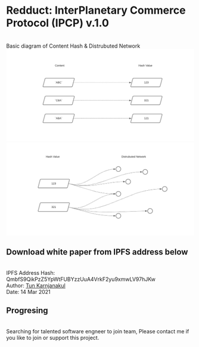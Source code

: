 <h1>Redduct: InterPlanetary Commerce Protocol (IPCP) v.1.0</h1>

<br>
Basic diagram of Content Hash & Distrubuted Network
 <img src="https://github.com/tunniverse/Redduct-IPCP/blob/main/Content_Hash_1.png" alt="IPCP Content Hash" width="" height=""> 
 <img src="https://github.com/tunniverse/Redduct-IPCP/blob/main/Content_Hash_2.png" alt="IPCP Distrubuted Network" width="" height=""> 

<h2>Download white paper from IPFS address below</h2><br>
IPFS Address Hash: QmbfS9QikPzZ5YpWtFUBYzzUuA4VrkF2yu9xmwLV97hJKw <br>
Author: <a href="https://twitter.com/TunKarnjanakul">Tun Karnjanakul</span></a> <br>
Date: 14 Mar 2021 <br>


<h2>Progresing</h2><br>
Searching for talented software engneer to join team, Please contact me if you like to join or support this project.
